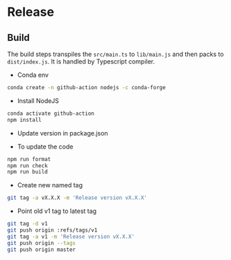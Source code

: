 # Release

## Build

The build steps transpiles the `src/main.ts` to `lib/main.js` and then packs to
`dist/index.js`. It is handled by Typescript compiler.

- Conda env

```bash
conda create -n github-action nodejs -c conda-forge
```

- Install NodeJS

```bash
conda activate github-action
npm install
```

- Update version in package.json

- To update the code

```bash
npm run format
npm run check
npm run build
```

- Create new named tag

```bash
git tag -a vX.X.X -m 'Release version vX.X.X'
```

- Point old v1 tag to latest tag

```bash
git tag -d v1
git push origin :refs/tags/v1
git tag -a v1 -m 'Release version vX.X.X'
git push origin --tags
git push origin master
```

